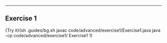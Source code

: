 ----------

## Exercise 1

{Try it}(sh .guides/bg.sh javac code/advanced/exercise1/Exercise1.java java -cp code/advanced/exercise1/ Exercise1 1)